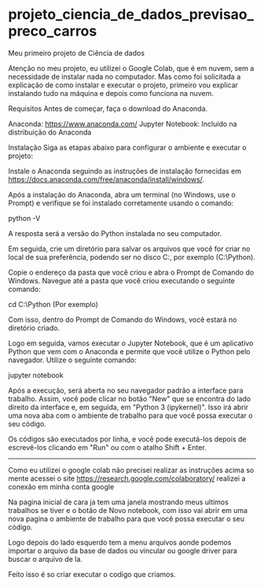 # projeto_ciencia_de_dados_previsao_preco_carros
Meu primeiro projeto de Ciência de dados

Atenção no meu projeto, eu utilizei o Google Colab, que é em nuvem, sem a necessidade de instalar nada no computador. Mas como foi solicitada a explicação de como instalar e executar o projeto, primeiro vou explicar instalando tudo na máquina e depois como funciona na nuvem.

Requisitos
Antes de começar, faça o download do Anaconda.

Anaconda: https://www.anaconda.com/
Jupyter Notebook: Incluído na distribuição do Anaconda

Instalação
Siga as etapas abaixo para configurar o ambiente e executar o projeto:

Instale o Anaconda seguindo as instruções de instalação fornecidas em https://docs.anaconda.com/free/anaconda/install/windows/.

Após a instalação do Anaconda, abra um terminal (no Windows, use o Prompt) e verifique se foi instalado corretamente usando o comando:

python -V

A resposta será a versão do Python instalada no seu computador.

Em seguida, crie um diretório para salvar os arquivos que você for criar no local de sua preferência, podendo ser no disco C:, por exemplo (C:\Python).

Copie o endereço da pasta que você criou e abra o Prompt de Comando do Windows. Navegue até a pasta que você criou executando o seguinte comando:

cd C:\Python (Por exemplo)

Com isso, dentro do Prompt de Comando do Windows, você estará no diretório criado.

Logo em seguida, vamos executar o Jupyter Notebook, que é um aplicativo Python que vem com o Anaconda e permite que você utilize o Python pelo navegador. Utilize o seguinte comando:

jupyter notebook

Após a execução, será aberta no seu navegador padrão a interface para trabalho. Assim, você pode clicar no botão "New" que se encontra do lado direito da interface e, em seguida, em "Python 3 (ipykernel)". Isso irá abrir uma nova aba com o ambiente de trabalho para que você possa executar o seu código.

Os códigos são executados por linha, e você pode executá-los depois de escrevê-los clicando em "Run" ou com o atalho Shift + Enter.


______________________________________________________________________________________________________________

Como eu utilizei o google colab não precisei realizar as instruções acima so mente acessei o site https://research.google.com/colaboratory/ realizei a conexão em minha conta google 

Na pagina inicial de cara ja tem uma janela mostrando meus ultimos trabalhos se tiver e o botão de Novo notebook, com isso vai abrir em uma nova pagina o ambiente de trabalho para que você possa executar o seu código. 

Logo depois do lado esquerdo tem a menu arquivos aonde podemos importar o arquivo da base de dados ou vincular ou google driver para buscar o arquivo de la.

Feito isso é so criar executar o codigo que criamos.
